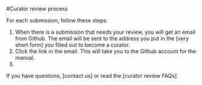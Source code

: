 #Curator review process

For each submission, follow these steps:

  1. When there is a submission that needs your review, you will get an email from Github. The email will be sent to the address you put in the [very short form] you filled out to become a curator.
  2. Click the link in the email. This will take you to the Github account for the manual. 
  3. 

If you have questions, [contact us] or read the [curator review FAQs]. 
